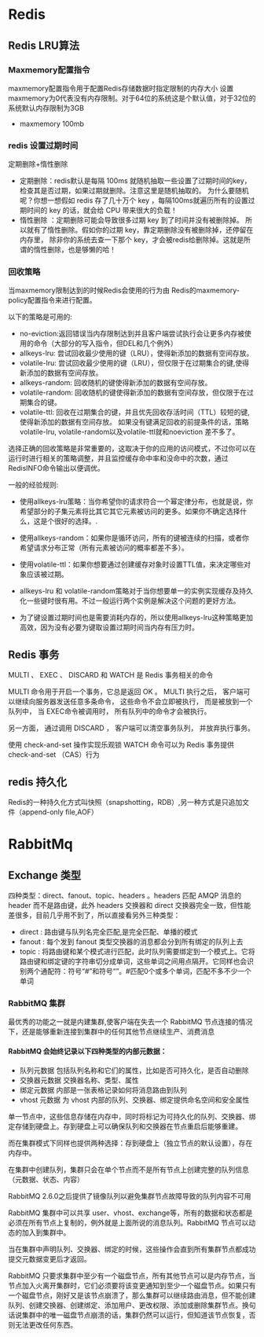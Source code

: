 # Redis
## Redis LRU算法
### Maxmemory配置指令
maxmemory配置指令用于配置Redis存储数据时指定限制的内存大小
设置maxmemory为0代表没有内存限制。对于64位的系统这是个默认值，对于32位的系统默认内存限制为3GB
+ maxmemory 100mb

### redis 设置过期时间

定期删除+惰性删除
+ 定期删除：redis默认是每隔 100ms 就随机抽取一些设置了过期时间的key，
检查其是否过期，如果过期就删除。注意这里是随机抽取的。
为什么要随机呢？你想一想假如 redis 存了几十万个 key ，每隔100ms就遍历所有的设置过期时间的 key 的话，就会给 CPU 带来很大的负载！
+ 惰性删除 ：定期删除可能会导致很多过期 key 到了时间并没有被删除掉。
所以就有了惰性删除。假如你的过期 key，靠定期删除没有被删除掉，还停留在内存里，
除非你的系统去查一下那个 key，才会被redis给删除掉。这就是所谓的惰性删除，也是够懒的哈！

### 回收策略
当maxmemory限制达到的时候Redis会使用的行为由 Redis的maxmemory-policy配置指令来进行配置。

以下的策略是可用的:

+ no-eviction:返回错误当内存限制达到并且客户端尝试执行会让更多内存被使用的命令（大部分的写入指令，但DEL和几个例外）
+ allkeys-lru: 尝试回收最少使用的键（LRU），使得新添加的数据有空间存放。
+ volatile-lru: 尝试回收最少使用的键（LRU），但仅限于在过期集合的键,使得新添加的数据有空间存放。
+ allkeys-random: 回收随机的键使得新添加的数据有空间存放。
+ volatile-random: 回收随机的键使得新添加的数据有空间存放，但仅限于在过期集合的键。
+ volatile-ttl: 回收在过期集合的键，并且优先回收存活时间（TTL）较短的键,使得新添加的数据有空间存放。
如果没有键满足回收的前提条件的话，策略volatile-lru, volatile-random以及volatile-ttl就和noeviction 差不多了。

选择正确的回收策略是非常重要的，这取决于你的应用的访问模式，不过你可以在运行时进行相关的策略调整，并且监控缓存命中率和没命中的次数，通过RedisINFO命令输出以便调优。

一般的经验规则:

+ 使用allkeys-lru策略：当你希望你的请求符合一个幂定律分布，也就是说，你希望部分的子集元素将比其它其它元素被访问的更多。如果你不确定选择什么，这是个很好的选择。.
+ 使用allkeys-random：如果你是循环访问，所有的键被连续的扫描，或者你希望请求分布正常（所有元素被访问的概率都差不多）。
+ 使用volatile-ttl：如果你想要通过创建缓存对象时设置TTL值，来决定哪些对象应该被过期。
+ allkeys-lru 和 volatile-random策略对于当你想要单一的实例实现缓存及持久化一些键时很有用。不过一般运行两个实例是解决这个问题的更好方法。

+ 为了键设置过期时间也是需要消耗内存的，所以使用allkeys-lru这种策略更加高效，因为没有必要为键取设置过期时间当内存有压力时。


## Redis 事务
MULTI 、 EXEC 、 DISCARD 和 WATCH 是 Redis 事务相关的命令

MULTI 命令用于开启一个事务，它总是返回 OK 。 MULTI 执行之后， 客户端可以继续向服务器发送任意多条命令， 这些命令不会立即被执行， 而是被放到一个队列中， 当 EXEC命令被调用时， 所有队列中的命令才会被执行。

另一方面， 通过调用 DISCARD ， 客户端可以清空事务队列， 并放弃执行事务。

使用 check-and-set 操作实现乐观锁
WATCH 命令可以为 Redis 事务提供 check-and-set （CAS）行为


## redis 持久化
Redis的一种持久化方式叫快照（snapshotting，RDB）,另一种方式是只追加文件（append-only file,AOF）

# RabbitMq

## Exchange 类型
四种类型：direct、fanout、topic、headers 。headers 匹配 AMQP 消息的 header 而不是路由键，此外 headers 交换器和 direct 交换器完全一致，但性能差很多，目前几乎用不到了，所以直接看另外三种类型：

+ direct : 路由键与队列名完全匹配,是完全匹配、单播的模式
+ fanout : 每个发到 fanout 类型交换器的消息都会分到所有绑定的队列上去
+ topic : 将路由键和某个模式进行匹配，此时队列需要绑定到一个模式上。它将路由键和绑定键的字符串切分成单词，这些单词之间用点隔开。它同样也会识别两个通配符：符号“#”和符号“”。#匹配0个或多个单词，匹配不多不少一个单词

### RabbitMQ 集群
最优秀的功能之一就是内建集群,使客户端在失去一个 RabbitMQ 节点连接的情况下，还是能够重新连接到集群中的任何其他节点继续生产、消费消息

#### RabbitMQ 会始终记录以下四种类型的内部元数据：

+ 队列元数据
    包括队列名称和它们的属性，比如是否可持久化，是否自动删除
+ 交换器元数据
    交换器名称、类型、属性
+ 绑定元数据
    内部是一张表格记录如何将消息路由到队列
+ vhost 元数据
    为 vhost 内部的队列、交换器、绑定提供命名空间和安全属性
    
 单一节点中，这些信息存储在内存中，同时将标记为可持久化的队列、交换器、绑定存储到硬盘上。存到硬盘上可以确保队列和交换器在节点重启后能够重建。
 
 而在集群模式下同样也提供两种选择：存到硬盘上（独立节点的默认设置），存在内存中。
 
 在集群中创建队列，集群只会在单个节点而不是所有节点上创建完整的队列信息（元数据、状态、内容）
 
 RabbitMQ 2.6.0之后提供了镜像队列以避免集群节点故障导致的队列内容不可用
 

 RabbitMQ 集群中可以共享 user、vhost、exchange等，所有的数据和状态都是必须在所有节点上复制的，例外就是上面所说的消息队列。RabbitMQ 节点可以动态的加入到集群中。
 
 当在集群中声明队列、交换器、绑定的时候，这些操作会直到所有集群节点都成功提交元数据变更后才返回。
 
 RabbitMQ 只要求集群中至少有一个磁盘节点，所有其他节点可以是内存节点，当节点加入火离开集群时，它们必须要将该变更通知到至少一个磁盘节点。如果只有一个磁盘节点，刚好又是该节点崩溃了，那么集群可以继续路由消息，但不能创建队列、创建交换器、创建绑定、添加用户、更改权限、添加或删除集群节点。换句话说集群中的唯一磁盘节点崩溃的话，集群仍然可以运行，但知道该节点恢复，否则无法更改任何东西。
 
 
